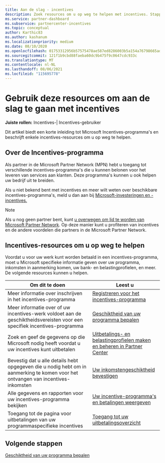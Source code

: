 ```yaml
---
title: Aan de slag - incentives
description: Zoek resources om u op weg te helpen met incentives. Stappen omvatten het bevestigen dat u voldoet aan geschiktheidsvereisten en het indienen van bank-, belasting- en uitbetalingsgegevens.
ms.service: partner-dashboard
ms.subservice: partnercenter-incentives
ms.topic: conceptual
author: Karthic83
ms.author: kashanum
ms.localizationpriority: medium
ms.date: 08/10/2020
ms.openlocfilehash: 01753312956b57575478ae587ed8286003b5a154a76798665adc5db4a2baeb6c
ms.sourcegitcommit: 121f1b9cbd88faeba60dc9b475f9c0647cdc933c
ms.translationtype: MT
ms.contentlocale: nl-NL
ms.lasthandoff: 08/06/2021
ms.locfileid: "115695778"
---
```

# <a name="use-these-resources-to-help-you-get-started-with-incentives"></a>Gebruik deze resources om aan de slag te gaan met incentives

**Juiste rollen:** Incentives-| Incentives-gebruiker

Dit artikel biedt een korte inleiding tot Microsoft Incentives-programma's en beschrijft enkele incentives-resources om u op weg te helpen.

## <a name="about-the-incentives-program"></a>Over de Incentives-programma

Als partner in de Microsoft Partner Network (MPN) hebt u toegang tot verschillende incentives-programma's die u kunnen belonen voor het leveren van services aan klanten. Deze programma's kunnen u ook helpen uw bedrijf uit te breiden.

Als u niet bekend bent met incentives en meer wilt weten over beschikbare incentives-programma's, meld u dan aan bij [Microsoft-investeringen en -incentives.](https://partner.microsoft.com/membership/partner-incentives)

> [!NOTE]
> Als u nog geen partner bent, kunt [u overwegen om lid te worden van Microsoft Partner Network](https://partner.microsoft.com/membership). Op deze manier kunt u profiteren van incentives en de andere voordelen die partners in de Microsoft Partner Network.  

## <a name="incentives-resources-to-help-you-get-started"></a>Incentives-resources om u op weg te helpen

Voordat u voor uw werk kunt worden betaald in een incentives-programma, moet u Microsoft specifieke informatie geven over uw programma, inkomsten in aanmerking komen, uw bank- en belastingprofielen, en meer. De volgende resources kunnen u helpen.

|  **Om dit te doen**  |  **Leest u**  |
|--------------|-----------|
| Meer informatie over inschrijven in het incentives-programma | [Registreren voor het incentives-programma](incentives-enroll.md)  |
| Meer informatie over of uw incentives-werk voldoet aan de geschiktheidsvereisten voor een specifiek incentives-programma | [Geschiktheid van uw programma bepalen](incentives-determined-your-program-eligibility.md)  |
| Zoek en geef de gegevens op die Microsoft nodig heeft voordat u uw incentives kunt uitbetalen | [Uitbetalings- en belastingprofielen maken en beheren in Partner Center](incentives-create-and-manage-your-payout-and-tax-profiles.md)  |
| Bevestig dat u alle details hebt opgegeven die u nodig hebt om in aanmerking te komen voor het ontvangen van incentives-inkomsten | [Uw inkomstengeschiktheid bevestigen](incentives-confirm-your-earnings-eligibility.md)  |
| Alle gegevens en rapporten voor uw incentives-programma bekijken | [Uw incentive-programma's en betalingen weergeven](understand-incentive-payouts.md)  |
| Toegang tot de pagina voor uitbetalingen van uw programmaspecifieke incentives | [Toegang tot uw uitbetalingsoverzicht](payout-statement.md)  |

## <a name="next-steps"></a>Volgende stappen

[Geschiktheid van uw programma bepalen](incentives-determined-your-program-eligibility.md)